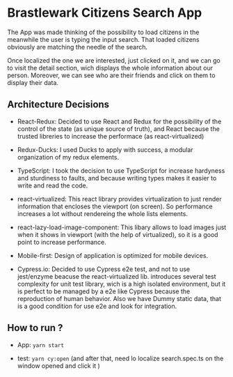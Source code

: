 # Brastlewark Citizens Search App

The App was made thinking of the possibility to load citizens in the meanwhile the user is typing the input search. That loaded citizens obviously are matching the needle of the search.

Once localized the one we are interested, just clicked on it, and we can go to visit the detail section, wich displays the whole information about our person. Moreover, we can see who are their friends and click on them to display their data.

## Architecture Decisions

* React-Redux: Decided to use React and Redux for the possibility of the control of the state (as unique source of truth), and React because the trusted libreries to increase the performace (as react-virtualized)

* Redux-Ducks: I used Ducks to apply with success, a modular organization of my redux elements.

* TypeScript: I took the decision to use TypeScript for increase hardyness and sturdiness to faults, and because writing types makes it easier to write and read the code.

* react-virtualized: This react library provides virtualization to just render information that encloses the viewport (on screen). So performance increases a lot without rendereing the whole lists elements.

* react-lazy-load-image-component: This libary allows to load images just when it shows in viewport (with the help of virtualized), so it is a good point to increase performance.

* Mobile-first: Design of application is optimized for mobile devices.

* Cypress.io: Decided to use Cypress e2e test, and not to use jest/enzyme beacuse the react-virtualized lib. introduces several test complexity for unit test library, wich is a high isolated environment, but it is perfect to be managed by a e2e like Cypress because the reproduction of human behavior. Also we have Dummy static data, that is a good condition for use e2e and look for integration.

## How to run ?

* App: `yarn start`

* test: `yarn cy:open` (and after that, need lo localize search.spec.ts on the window opened and click it )


